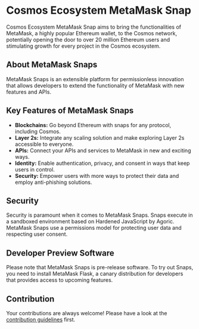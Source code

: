 # Cosmos Ecosystem MetaMask Snap

Cosmos Ecosystem MetaMask Snap aims to bring the functionalities of MetaMask, a highly popular Ethereum wallet, to the Cosmos network, potentially opening the door to over 20 million Ethereum users and stimulating growth for every project in the Cosmos ecosystem.

## About MetaMask Snaps

MetaMask Snaps is an extensible platform for permissionless innovation that allows developers to extend the functionality of MetaMask with new features and APIs.

## Key Features of MetaMask Snaps

- **Blockchains:** Go beyond Ethereum with snaps for any protocol, including Cosmos.
- **Layer 2s:** Integrate any scaling solution and make exploring Layer 2s accessible to everyone.
- **APIs:** Connect your APIs and services to MetaMask in new and exciting ways.
- **Identity:** Enable authentication, privacy, and consent in ways that keep users in control.
- **Security:** Empower users with more ways to protect their data and employ anti-phishing solutions.

## Security

Security is paramount when it comes to MetaMask Snaps. Snaps execute in a sandboxed environment based on Hardened JavaScript by Agoric. MetaMask Snaps use a permissions model for protecting user data and respecting user consent.

## Developer Preview Software

Please note that MetaMask Snaps is pre-release software. To try out Snaps, you need to install MetaMask Flask, a canary distribution for developers that provides access to upcoming features.

## Contribution

Your contributions are always welcome! Please have a look at the [contribution guidelines](CONTRIBUTING.md) first.
